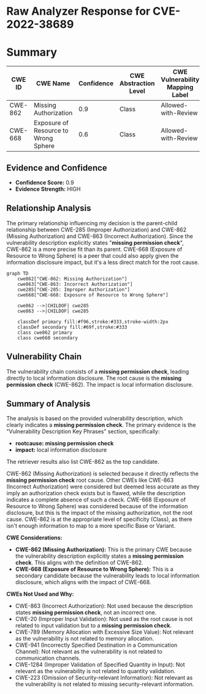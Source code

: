 # Raw Analyzer Response for CVE-2022-38689

# Summary

| CWE ID  | CWE Name                      | Confidence | CWE Abstraction Level | CWE Vulnerability Mapping Label | CWE-Vulnerability Mapping Notes |
|---------|-------------------------------|------------|-----------------------|---------------------------------|---------------------------------|
| CWE-862 | Missing Authorization         | 0.9        | Class                 | Allowed-with-Review             | Primary CWE                    |
| CWE-668 | Exposure of Resource to Wrong Sphere | 0.6 | Class | Allowed-with-Review | Secondary CWE Candidate |

## Evidence and Confidence

*   **Confidence Score:** 0.9
*   **Evidence Strength:** HIGH

## Relationship Analysis

The primary relationship influencing my decision is the parent-child relationship between CWE-285 (Improper Authorization) and CWE-862 (Missing Authorization) and CWE-863 (Incorrect Authorization). Since the vulnerability description explicitly states "**missing permission check**", CWE-862 is a more precise fit than its parent. CWE-668 (Exposure of Resource to Wrong Sphere) is a peer that could also apply given the information disclosure impact, but it's a less direct match for the root cause.

```mermaid
graph TD
    cwe862["CWE-862: Missing Authorization"]
    cwe863["CWE-863: Incorrect Authorization"]
    cwe285["CWE-285: Improper Authorization"]
    cwe668["CWE-668: Exposure of Resource to Wrong Sphere"]

    cwe862 -->|CHILDOF| cwe285
    cwe863 -->|CHILDOF| cwe285

    classDef primary fill:#f96,stroke:#333,stroke-width:2px
    classDef secondary fill:#69f,stroke:#333
    class cwe862 primary
    class cwe668 secondary
```

## Vulnerability Chain

The vulnerability chain consists of a **missing permission check**, leading directly to local information disclosure. The root cause is the **missing permission check** (CWE-862). The impact is local information disclosure.

## Summary of Analysis

The analysis is based on the provided vulnerability description, which clearly indicates a **missing permission check**. The primary evidence is the "Vulnerability Description Key Phrases" section, specifically:

*   **rootcause:** **missing permission check**
*   **impact:** local information disclosure

The retriever results also list CWE-862 as the top candidate.

CWE-862 (Missing Authorization) is selected because it directly reflects the **missing permission check** root cause. Other CWEs like CWE-863 (Incorrect Authorization) were considered but deemed less accurate as they imply an authorization check exists but is flawed, while the description indicates a complete absence of such a check. CWE-668 (Exposure of Resource to Wrong Sphere) was considered because of the information disclosure, but this is the impact of the missing authorization, not the root cause. CWE-862 is at the appropriate level of specificity (Class), as there isn't enough information to map to a more specific Base or Variant.

**CWE Considerations:**

*   **CWE-862 (Missing Authorization):** This is the primary CWE because the vulnerability description explicitly states a **missing permission check**. This aligns with the definition of CWE-862.
*   **CWE-668 (Exposure of Resource to Wrong Sphere):** This is a secondary candidate because the vulnerability leads to local information disclosure, which aligns with the impact of CWE-668.

**CWEs Not Used and Why:**

*   CWE-863 (Incorrect Authorization): Not used because the description states **missing permission check**, not an incorrect one.
*   CWE-20 (Improper Input Validation): Not used as the root cause is not related to input validation but to a **missing permission check**.
*   CWE-789 (Memory Allocation with Excessive Size Value): Not relevant as the vulnerability is not related to memory allocation.
*   CWE-941 (Incorrectly Specified Destination in a Communication Channel): Not relevant as the vulnerability is not related to communication channels.
*   CWE-1284 (Improper Validation of Specified Quantity in Input): Not relevant as the vulnerability is not related to quantity validation.
*   CWE-223 (Omission of Security-relevant Information): Not relevant as the vulnerability is not related to missing security-relevant information.